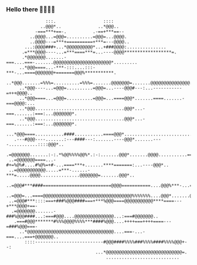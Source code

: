 ### Hello there 👨🏻🖖🏻
                                                                                        
                                                                                          
                                                                                          
                   :::.                  ::::                                             
                 ..@@@*..              ..*@@@..                                           
               -===***+==-.          .-==+***==--                                         
             ..@@@@...=@@@=..........=@@@=...@@@@.                                        
             ..@@@@---=***+==========+***=---@@@@..                                       
           ...:@@@@###+...*@@@@@@@@@@*...+###@@@@:...............                         
          .=***@@@@----...=***====***=...----@@@@******************=.                     
          .*@@@@@@@.......-===....===-.......@@@@@@@@@@@@@@@@@@@@@@*.........             
         ..*@@@====...-***-:::....:::-***-...====@@@@@@@+=======@@@%***********.          
         ..*@@@.......=%%%=..........=%%%=.......@@@@@@@=.......@@@@@@@@@@@@@@@..         
         ..*@@@----...=@@@=..........=@@@=...----@@@#---:...-----------=+++@@@@..         
         ..*@@@====...=@@@=..........=@@@=...====@@@*.......====.......-===@@@@:...       
         ..*@@@..................................@@@*...-===.......:===:...@@@@@@@*.      
         ..*@@@..................................@@@*...-===.......:===:...@@@@@@@*.      
        ...*@@@====...........####...........====@@@*..........................@@@*..     
       .---#@@@----.......:---####---:.......----@@@*.......----...........::::@@@*..     
      .=@@@@@@@.......:-:.*%@@%%%%@@%*.:-:.......@@@*.......@@@@...........====@@@*..     
     ..=@@@@@@@====...-#+=%@%#....#%@%=+#-...====***+.......****=======:...----@@@*..     
     ..=@@@@@@@@@@@.....=***-......-***=.....@@@@...............@@@@@@@=.......@@@*..     
     ..=@@@#***####==========================@@@@===========....@@@%***-...====@@@*.      
     ..=@@@=...====@@@@@@@@@@@@@@@@@@@@@@@@@@@@@@@@@@%%%%%%%....@@@*.......@@@@@@@*.      
     ..=@@@#***::::===+###%@@@####===+***%@@@====@@@@@@@@@@@****====---+***@@@@+==-       
      .=@@@@@@@.......-###%@@@####...:===#@@@....@@@@@@@@@@@@@@@...:===#@@@@@@@..         
       .===#@@@*******#%%%@@@@%%%%***####%@@@....++++===++++====---=###%@@@===-           
         ..*@@@@@@@@@@@@@@@@@@@@@@@@@@@@@@@@@....===-...-===....===+@@@@@@@..             
           ::::--------------------------#@@@####%%%%###%%%%####%%%%@@@+--:               
                                      ...*@@@@@@@@@@@@@@@@@@@@@@@@@@@@@=.                 
                                          ............................                    
                                                                                          
                                                                                          
<!--
**sudoWright/sudoWright** is a ✨ _special_ ✨ repository because its `README.md` (this file) appears on your GitHub profile.
Here are some ideas to get you started:
- 🔭 I’m currently working on ...
- 🌱 I’m currently learning ...
- 👯 I’m looking to collaborate on ...
- 🤔 I’m looking for help with ...
- 💬 Ask me about ...
- 📫 How to reach me: ...
- 😄 Pronouns: ...
- ⚡ Fun fact: ...
-->
